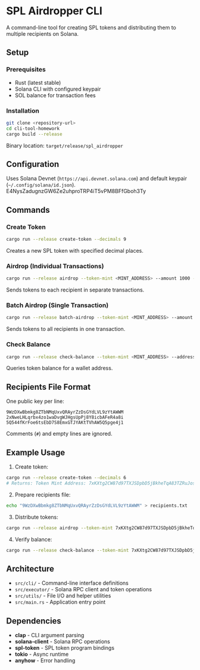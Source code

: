 # SPL Airdropper CLI

A command-line tool for creating SPL tokens and distributing them to multiple recipients on Solana.

## Setup

### Prerequisites
- Rust (latest stable)
- Solana CLI with configured keypair
- SOL balance for transaction fees

### Installation
```bash
git clone <repository-url>
cd cli-tool-homework
cargo build --release
```

Binary location: `target/release/spl_airdropper`

## Configuration

Uses Solana Devnet (`https://api.devnet.solana.com`) and default keypair (`~/.config/solana/id.json`).
E4NysZadugnzGW6Ze2uhproTRP4iT5vPM8BFfGboh3Ty
## Commands

### Create Token
```bash
cargo run --release create-token --decimals 9
```
Creates a new SPL token with specified decimal places.

### Airdrop (Individual Transactions)
```bash
cargo run --release airdrop --token-mint <MINT_ADDRESS> --amount 1000 --recipients recipients.txt
```
Sends tokens to each recipient in separate transactions.

### Batch Airdrop (Single Transaction)
```bash
cargo run --release batch-airdrop --token-mint <MINT_ADDRESS> --amount 1000 --recipients recipients.txt
```
Sends tokens to all recipients in one transaction.

### Check Balance
```bash
cargo run --release check-balance --token-mint <MINT_ADDRESS> --address <WALLET_ADDRESS>
```
Queries token balance for a wallet address.

## Recipients File Format

One public key per line:
```
9WzDXwBbmkg8ZTbNMqUxvQRAyrZzDsGYdLVL9zYtAWWM
2xNweLHLqrbx4zo1waDvgWJHgsUpPj8Y8icbAFeR4a8i
5Q544fKrFoe6tsEbD7S8EmxGTJYAKtTVhAW5Q5pge4j1
```

Comments (`#`) and empty lines are ignored.

## Example Usage

1. Create token:
```bash
cargo run --release create-token --decimals 6
# Returns: Token Mint Address: 7xKXtg2CW87d97TXJSDpbD5jBkheTqA83TZRuJosgAsU
```

2. Prepare recipients file:
```bash
echo "9WzDXwBbmkg8ZTbNMqUxvQRAyrZzDsGYdLVL9zYtAWWM" > recipients.txt
```

3. Distribute tokens:
```bash
cargo run --release airdrop --token-mint 7xKXtg2CW87d97TXJSDpbD5jBkheTqA83TZRuJosgAsU --amount 1000000 --recipients recipients.txt
```

4. Verify balance:
```bash
cargo run --release check-balance --token-mint 7xKXtg2CW87d97TXJSDpbD5jBkheTqA83TZRuJosgAsU --address 9WzDXwBbmkg8ZTbNMqUxvQRAyrZzDsGYdLVL9zYtAWWM
```

## Architecture

- `src/cli/` - Command-line interface definitions
- `src/executor/` - Solana RPC client and token operations
- `src/utils/` - File I/O and helper utilities
- `src/main.rs` - Application entry point

## Dependencies

- **clap** - CLI argument parsing
- **solana-client** - Solana RPC operations
- **spl-token** - SPL token program bindings
- **tokio** - Async runtime
- **anyhow** - Error handling